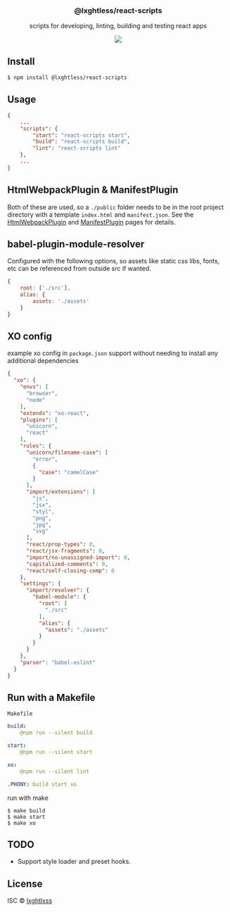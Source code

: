 <h3 align="center">
  @lxghtless/react-scripts
</h3>

<p align="center">
  scripts for developing, linting, building and testing react apps
</p>

<p align="center">
  <a href="https://github.com/xojs/xo"><img src="https://img.shields.io/badge/code_style-XO-5ed9c7.svg"></a>
</p>

## Install

```shell
$ npm install @lxghtless/react-scripts
```

## Usage

```json
{
    ...
    "scripts": {
        "start": "react-scripts start",
        "build": "react-scripts build",
        "lint": "react-scripts lint"
    },
    ...
}
```

## HtmlWebpackPlugin & ManifestPlugin

Both of these are used, so a `./public` folder needs to be in the root project directory with a template `index.html` and `manifest.json`. See the [HtmlWebpackPlugin](https://github.com/jantimon/html-webpack-plugin) and [ManifestPlugin](https://github.com/danethurber/webpack-manifest-plugin) pages for details.

## babel-plugin-module-resolver

Configured with the following options, so assets like static css libs, fonts, etc can be referenced from outside src if wanted.

```js
{
    root: ['./src'],
    alias: {
        assets: './assets'
    }
}
```

## XO config

example xo config in `package.json` support without needing to install any additional dependencies

```json
{
  "xo": {
    "envs": [
      "browser",
      "node"
    ],
    "extends": "xo-react",
    "plugins": [
      "unicorn",
      "react"
    ],
    "rules": {
      "unicorn/filename-case": [
        "error",
        {
          "case": "camelCase"
        }
      ],
      "import/extensions": [
        "js",
        "jsx",
        "styl",
        "png",
        "jpg",
        "svg"
      ],
      "react/prop-types": 0,
      "react/jsx-fragments": 0,
      "import/no-unassigned-import": 0,
      "capitalized-comments": 0,
      "react/self-closing-comp": 0
    },
    "settings": {
      "import/resolver": {
        "babel-module": {
          "root": [
            "./src"
          ],
          "alias": {
            "assets": "./assets"
          }
        }
      }
    },
    "parser": "babel-eslint"
  }
}
```

## Run with a Makefile

`Makefile`

```yaml
build:
    @npm run --silent build

start:
    @npm run --silent start

xo:
    @npm run --silent lint

.PHONY: build start xo
```

run with make

```shell
$ make build
$ make start
$ make xo
```

## TODO

- Support style loader and preset hooks. 

## License

ISC © [lxghtlxss](https://github.com/lxghtless)
